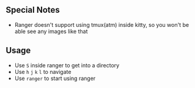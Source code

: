 ## Special Notes
- Ranger doesn't support using tmux(atm) inside kitty, so you won't be able see any images like that

## Usage
- Use `S` inside ranger to get into a directory
- Use `h` `j` `k` `l` to navigate
- Use `ranger` to start using ranger
